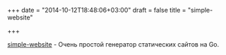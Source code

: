 +++
date = "2014-10-12T18:48:06+03:00"
draft = false
title = "simple-website"

+++

<p><a href="http://alexanderte.github.io/posts/2014-10-12-simple-website.html">simple-website</a> -&nbsp;Очень простой генератор статических сайтов на Go.</p>

